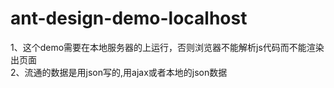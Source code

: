 # ant-design-demo-localhost
1、这个demo需要在本地服务器的上运行，否则浏览器不能解析js代码而不能渲染出页面<br>
2、流通的数据是用json写的,用ajax或者本地的json数据
